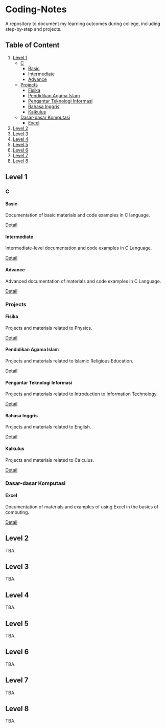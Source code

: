 # Coding-Notes
A repository to document my learning outcomes during college, including step-by-step and projects.

## Table of Content

1. [Level 1](#level-1)
    - [C](#bahasa-c)
        - [Basic](#basic)
        - [Intermediate](#intermediate)
        - [Advance](#advance)
    - [Projects](#projects)
        - [Fisika](#fisika)
        - [Pendidikan Agama Islam](#pendidikan-agama-islam)
        - [Pengantar Teknologi Informasi](#pengantar-teknologi-informasi)
        - [Bahasa Inggris](#bahasa-inggris)
        - [Kalkulus](#kalkulus)
    - [Dasar-dasar Komputasi](#dasar-dasar-komputasi)
        - [Excel](#excel)
2. [Level 2](#level-2)
3. [Level 3](#level-3)
4. [Level 4](#level-4)
5. [Level 5](#level-5)
6. [Level 6](#level-6)
7. [Level 7](#level-7)
8. [Level 8](#level-8)

## Level 1

### C

#### Basic

Documentation of basic materials and code examples in C language.

[Detail](Level1/C/Basic/README.md)

#### Intermediate

Intermediate-level documentation and code examples in C Language.

[Detail](Level1/C/Intermediate/README.md)

#### Advance

Advanced documentation of materials and code examples in C Language.

[Detail](Level1/C/Advance/README.md)

### Projects

#### Fisika

Projects and materials related to Physics.

[Detail](Level1/Projects/Fisika/README.md)

#### Pendidikan Agama Islam

Projects and materials related to Islamic Religious Education.

[Detail](Level1/Projects/PendidikanAgamaIslam/README.md)

#### Pengantar Teknologi Informasi

Projects and materials related to Introduction to Information Technology.

[Detail](Level1/Projects/PengantarTeknologiInformasi/README.md)

#### Bahasa Inggris

Projects and materials related to English.

[Detail](Level1/Projects/BahasaInggris/README.md)

#### Kalkulus

Projects and materials related to Calculus.

[Detail](Level1/Projects/Kalkulus/README.md)

### Dasar-dasar Komputasi

#### Excel

Documentation of materials and examples of using Excel in the basics of computing.

[Detail](Level1/DasarKomputasi/Excel/README.md)

## Level 2

TBA.

## Level 3

TBA.

## Level 4

TBA.

## Level 5

TBA.

## Level 6

TBA.

## Level 7

TBA.

## Level 8

TBA.
